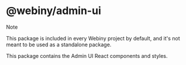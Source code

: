# @webiny/admin-ui

> [!NOTE]
> This package is included in every Webiny project by default, and it's not meant to be used as a standalone package.

This package contains the Admin UI React components and styles. 

 